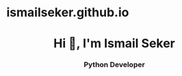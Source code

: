 # ismailseker.github.io
<h1 align="center">Hi 👋, I'm Ismail Seker</h1>
<h3 align="center">Python Developer</h3>
